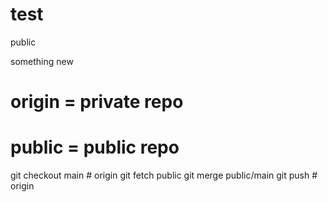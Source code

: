 # test
public

something new

# origin = private repo
# public = public repo

git checkout main # origin
git fetch public
git merge public/main
git push # origin
